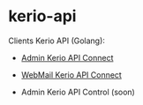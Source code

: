 # kerio-api
Clients Kerio API (Golang):

* [Admin Kerio API Connect](https://github.com/igiant/connect)

* [WebMail Kerio API Connect](https://github.com/igiant/webmail)

* Admin Kerio API Control (soon)
